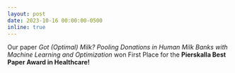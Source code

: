 ```yaml
---
layout: post
date: 2023-10-16 00:00:00-0500
inline: true
---
```


Our paper _Got (Optimal) Milk? Pooling Donations in Human Milk Banks with Machine Learning and Optimization_ won First Place for the **Pierskalla Best Paper Award in Healthcare!** 
